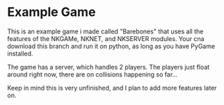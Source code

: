 # Example Game

This is an example game i made called "Barebones" that uses all the features of the NKGAMe, NKNET, and NKSERVER modules. Your cna download this branch and run it on python, as long as you have PyGame installed.

The game has a server, which handles 2 players. The players just float around right now, there are on collisions happening so far...

Keep in mind this is very unfinished, and I plan to add more features later on.
